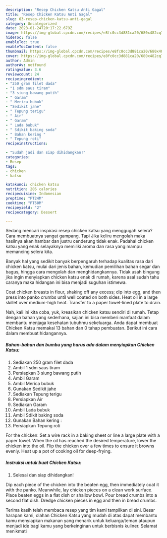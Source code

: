 ```yaml
---
description: "Resep Chicken Katsu Anti Gagal"
title: "Resep Chicken Katsu Anti Gagal"
slug: 63-resep-chicken-katsu-anti-gagal
category: Uncategorized
date: 2023-01-24T20:17:22.679Z
image: https://img-global.cpcdn.com/recipes/e8fc0cc3d881ca20/680x482cq70/chicken-katsu-foto-resep-utama.jpg
hideToc: false
enableToc: true
enableTocContent: false
thumbnail: https://img-global.cpcdn.com/recipes/e8fc0cc3d881ca20/680x482cq70/chicken-katsu-foto-resep-utama.jpg
cover: https://img-global.cpcdn.com/recipes/e8fc0cc3d881ca20/680x482cq70/chicken-katsu-foto-resep-utama.jpg
author: Admin
authorAv: notfound
ratingvalue: 3.6
reviewcount: 24
recipeingredient:
- "250 gram filet dada"
- "1 sdm saus tiram"
- "3 siung bawang putih"
- " Garam"
- " Merica bubuk"
- "Sedikit jahe"
- " Tepung terigu"
- " Air"
- " Garam"
- " Lada bubuk"
- " Sdikit baking soda"
- " Bahan kering "
- " Tepung roti"
recipeinstructions:

- "Sudah jadi dan siap dihidangkan!"
categories:
- Resep
tags:
- chicken
- katsu

katakunci: chicken katsu 
nutrition: 205 calories
recipecuisine: Indonesian
preptime: "PT24M"
cooktime: "PT50M"
recipeyield: "2"
recipecategory: Dessert

---
```



Sedang mencari inspirasi resep chicken katsu yang menggugah selera? Cara membuatnya sangat gampang. Tapi Jika keliru mengolah maka hasilnya akan hambar dan justru cenderung tidak enak. Padahal chicken katsu yang enak selayaknya memiliki aroma dan rasa yang mampu memancing selera kita.


Banyak hal yang sedikit banyak berpengaruh terhadap kualitas rasa dari chicken katsu, mulai dari jenis bahan, kemudian pemilihan bahan segar dan bagus, hingga cara mengolah dan menghidangkannya. Tidak usah bingung jika ingin menyiapkan chicken katsu enak di rumah, karena asal sudah tahu caranya maka hidangan ini bisa menjadi suguhan istimewa.

Coat chicken breasts in flour, shaking off any excess; dip into egg, and then press into panko crumbs until well coated on both sides. Heat oil in a large skillet over medium-high heat. Transfer to a paper towel-lined plate to drain.


Nah, kali ini kita coba, yuk, kreasikan chicken katsu sendiri di rumah. Tetap dengan bahan yang sederhana, sajian ini bisa memberi manfaat dalam membantu menjaga kesehatan tubuhmu sekeluarga. Anda dapat membuat Chicken Katsu memakai 13 bahan dan 0 tahap pembuatan. Berikut ini cara dalam membuat hidangannya.

<!--inarticleads1-->

##### Bahan-bahan dan bumbu yang harus ada dalam menyiapkan Chicken Katsu:

1. Sediakan 250 gram filet dada
1. Ambil 1 sdm saus tiram
1. Persiapkan 3 siung bawang putih
1. Ambil  Garam
1. Ambil  Merica bubuk
1. Gunakan Sedikit jahe
1. Sediakan  Tepung terigu
1. Persiapkan  Air
1. Sediakan  Garam
1. Ambil  Lada bubuk
1. Ambil  Sdikit baking soda
1. Gunakan  Bahan kering :
1. Persiapkan  Tepung roti


For the chicken: Set a wire rack in a baking sheet or line a large plate with a paper towel. When the oil has reached the desired temperature, lower the chicken into the oil. Flip the chicken over a few times to ensure it browns evenly. Heat up a pot of cooking oil for deep-frying. 

<!--inarticleads2-->

##### Instruksi untuk buat Chicken Katsu:


1. Selesai dan siap dihidangkan!

Dip each piece of the chicken into the beaten egg, then immediately coat it with the panko. Meanwhile, lay chicken pieces on a clean work surface. Place beaten eggs in a flat dish or shallow bowl. Pour bread crumbs into a second flat dish. Dredge chicken pieces in egg and then in bread crumbs. 

Terima kasih telah membaca resep yang tim kami tampilkan di sini. Besar harapan kami, olahan Chicken Katsu yang mudah di atas dapat membantu kamu menyiapkan makanan yang menarik untuk keluarga/teman ataupun menjadi ide bagi kamu yang berkeinginan untuk berbisnis kuliner. Selamat menikmati
